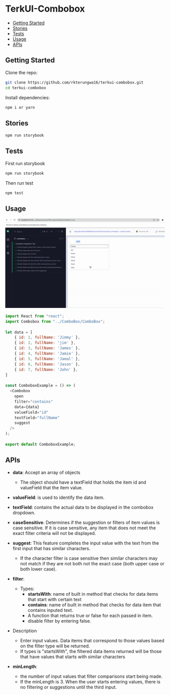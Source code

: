 # TerkUI-Combobox

- [Getting Started](#getting&nbsp;started)
- [Stories](#stories)
- [Tests](#tests)
- [Usage](#usage)
- [APIs](#apis)

## Getting Started

Clone the repo:

```bash
git clone https://github.com/rkterungwa16/terkui-combobox.git
cd terkui-combobox
```

Install dependencies:
```bash
npm i or yarn
```

## Stories

```bash
npm run storybook
```

## Tests

First run storybook
```bash
npm run storybook
```

Then run test
```bash
npm test
```

## Usage

[<img src="./read-me/cypress-recording.gif">]("/read-me/cypress-recording.gif")

```js
import React from "react";
import Combobox from "../ComboBox/ComboBox";

let data = [
    { id: 1, fullName: 'Jimmy' },
    { id: 2, fullName: 'jim' },
    { id: 3, fullName: 'James' },
    { id: 4, fullName: 'Jamie' },
    { id: 5, fullName: 'Jamal' },
    { id: 6, fullName: 'Jason' },
    { id: 7, fullName: 'John' },
]

const ComboboxExample = () => (
  <Combobox
    open
    filter="contains"
    data={data}
    valueField="id"
    textField="fullName"
    suggest
  />
);

export default ComboboxExample;
```

## APIs
- **data**: Accept an array of objects
  - The object should have a textField that holds the item id and valueField that the item value.

- **valueField**: is used to identify the data item.

- **textField**: contains the actual data to be displayed in the combobox dropdown.

- **caseSensitive**: Determines if the suggestion or filters of item values is case sensitive. If it is case sensitive, any item that does not meet the exact filter criteria will not be displayed.

- **suggest**: This feature completes the input value with the text from the first input that has similar characters.
  - If the character filter is case sensitive then similar characters may not match if they are not both not the exact case (both upper case or both lower case).

- **filter**:
  - Types:
    - **startsWith**: name of built in method that checks for data items that start with certain text
    - **contains**: name of built in method that checks for data item that contains inputed text.
    - A function that returns true or false for each passed in item.
    - disable filter by entering false.

 - Description
   - Enter input values. Data items that correspond to those values based on the filter type will be returned.
   - If types is "startsWith", the filtered data items returned will be those that have values that starts with similar characters

- **minLength**:
    - the number of input values that filter comparisons start being made.
    - If the minLength is 3. When the user starts entering values, there is no filtering or suggestions until the third input.
